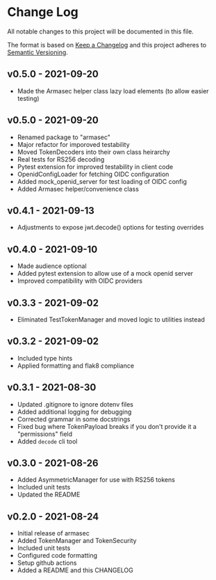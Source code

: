# Change Log

All notable changes to this project will be documented in this file.

The format is based on [Keep a Changelog](http://keepachangelog.com/)
and this project adheres to [Semantic Versioning](http://semver.org/).

## v0.5.0 - 2021-09-20
- Made the Armasec helper class lazy load elements (to allow easier testing)

## v0.5.0 - 2021-09-20
- Renamed package to "armasec"
- Major refactor for imporoved testability
- Moved TokenDecoders into their own class heirarchy
- Real tests for RS256 decoding
- Pytest extension for improved testability in client code
- OpenidConfigLoader for fetching OIDC configuration
- Added mock_openid_server for test loading of OIDC config
- Added Armasec helper/convenience class

## v0.4.1 - 2021-09-13
- Adjustments to expose jwt.decode() options for testing overrides

## v0.4.0 - 2021-09-10
- Made audience optional
- Added pytest extension to allow use of a mock openid server
- Improved compatibility with OIDC providers

## v0.3.3 - 2021-09-02
- Eliminated TestTokenManager and moved logic to utilities instead

## v0.3.2 - 2021-09-02
- Included type hints
- Applied formatting and flak8 compliance

## v0.3.1 - 2021-08-30
- Updated .gitignore to ignore dotenv files
- Added additional logging for debugging
- Corrected grammar in some docstrings
- Fixed bug where TokenPayload breaks if you don't provide it a "permissions" field
- Added `decode` cli tool

## v0.3.0 - 2021-08-26
- Added AsymmetricManager for use with RS256 tokens
- Included unit tests
- Updated the README

## v0.2.0 - 2021-08-24
- Initial release of armasec
- Added TokenManager and TokenSecurity
- Included unit tests
- Configured code formatting
- Setup github actions
- Added a README and this CHANGELOG

